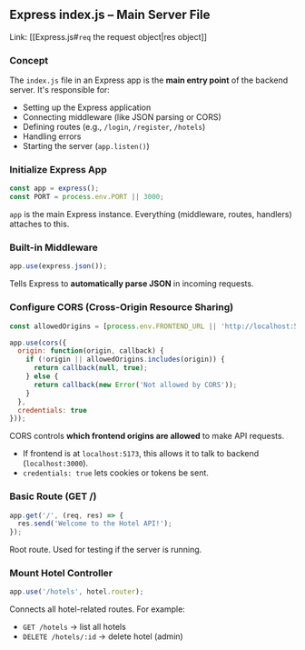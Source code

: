 ## Express index.js – Main Server File
Link: [[Express.js#`req` the request object|res object]]
### Concept

The `index.js` file in an Express app is the **main entry point** of the backend server. It's responsible for:
- Setting up the Express application    
- Connecting middleware (like JSON parsing or CORS)
- Defining routes (e.g., `/login`, `/register`, `/hotels`)
- Handling errors
- Starting the server (`app.listen()`)

### **Initialize Express App**
```js
const app = express(); 
const PORT = process.env.PORT || 3000;
```
`app` is the main Express instance. Everything (middleware, routes, handlers) attaches to this.

### Built-in Middleware
```js
app.use(express.json());
```
Tells Express to **automatically parse JSON** in incoming requests.

### Configure CORS (Cross-Origin Resource Sharing)
```js
const allowedOrigins = [process.env.FRONTEND_URL || 'http://localhost:5173'];

app.use(cors({
  origin: function(origin, callback) {
    if (!origin || allowedOrigins.includes(origin)) {
      return callback(null, true);
    } else {
      return callback(new Error('Not allowed by CORS'));
    }
  },
  credentials: true
}));
```
CORS controls **which frontend origins are allowed** to make API requests.
- If frontend is at `localhost:5173`, this allows it to talk to backend (`localhost:3000`).
- `credentials: true` lets cookies or tokens be sent.

### Basic Route (GET /)
```js
app.get('/', (req, res) => {
  res.send('Welcome to the Hotel API!');
});
```
Root route. Used for testing if the server is running.

### **Mount Hotel Controller**
```js
app.use('/hotels', hotel.router);
```
Connects all hotel-related routes. For example:
- `GET /hotels` → list all hotels
- `DELETE /hotels/:id` → delete hotel (admin)
